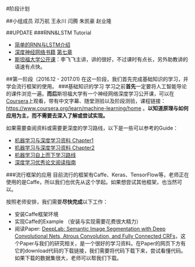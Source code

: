 
#阶段计划

##小组成员
邓万航 王永川 闫腾 朱凯豪 赵业隆


##UPDATE
###RNN&LSTM Tutorial
* [简单的RNN与LSTM介绍](https://www.15yan.com/story/huxAyyeuYAj/)
* [深度神经网络书籍](https://nndl.github.io)   [第七章](https://nndl.github.io/ch7.pdf)
* [斯坦福大学公开课](http://study.163.com/course/courseLearn.htm?courseId=1003223001#/learn/video?lessonId=1004111276&courseId=1003223001)：李飞飞主讲，讲的很好，不过课时有点长，另外助教讲的语速有点快。


##第一阶段（2016.12 - 2017.01)
在这一阶段，我们首先完成基础知识的学习，并学会流行框架的使用。
###基础知识的学习
学习之前**首先**一定要将人工智能导论的课件浏览一遍。**而后**斯坦福大学有一个神经网络深度学习公开课，可以在[Coursera](https://www.coursera.org/)上观看，带有中文字幕、随堂测验以及阶段测验，课程链接：https://www.coursera.org/learn/machine-learning/home 。**以知道原理与如何应用为主，而不需要去深入了解或尝试实现。**

如果需要查阅资料或需要更深度的学习路线，以下是一些可以参考的Guide：
* [机器学习与深度学习资料 Chapter1](https://github.com/ty4z2008/Qix/blob/master/dl.md)
* [机器学习与深度学习资料 Chapter2](https://github.com/ty4z2008/Qix/blob/master/dl2.md)
* [机器学习自上而下学习路线](https://github.com/ZuzooVn/machine-learning-for-software-engineers/blob/master/README-zh-CN.md#%25E6%259C%25BA%25E5%2599%25A8%25E5%25AD%25A6%25E4%25B9%25A0%25E7%25AE%2597%25E6%25B3%2595)
* [深度学习优秀论文阅读指南](https://github.com/songrotek/Deep-Learning-Papers-Reading-Roadmap)
 
###流行框架的应用
目前流行的框架有Caffe、Keras、TensorFlow等，老师正在使用的是Caffe，所以我们也优先从这个学起。如果想尝试其他框架，也当然可以。

按照老师安排，我们需要**尽快完成**以下工作：
* 安装Caffe框架环境
* 实现Caffe的Example （安装与实现需要花费很大精力）
* 阅读Paper: [DeepLab: Semantic Image Segmentation with Deep Convolutional Nets, Atrous Convolution, and Fully Connected CRFs](http://liangchiehchen.com/projects/DeepLab.html)，这个Paper与我们的研究相关，是一个很好的学习资料。在Paper的网页下方有它的download代码的下载链接，我们需要将代码下载下来，尝试看懂代码。如果下载的数据集很大，老师可以帮我们下载。


